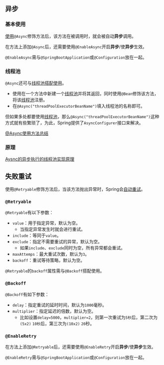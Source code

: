 ## 异步

### 基本使用

[使用](https://www.cnblogs.com/duanxz/p/6782847.html)`@Async`修饰方法后，该方法在被调用时，就会被自动**异步**调用。

在方法上添加`@Async`后，还需要使用`@EnableAsync`开启**异步**/使**异步**生效。

`@EnableAsync`需与`@SpringBootApplication`或`@Configuration`放在一起。

### 线程池

`@Async`还可与<u>线程池</u>[搭配使用](https://www.cnblogs.com/duanxz/p/6084494.html)。

- 使用在一个方法中新建一个<u>线程池</u>并将其返回，同时使用`@Bean`修饰该方法，将该<u>线程池</u>注册。
- 在`@Async("threadPoolExecutorBeanName")`填入线程池的名称即可。

但如果多处都要使用<u>线程池</u>，那么`@Async("threadPoolExecutorBeanName")`这种方式就有些繁琐了，为此，Spring提供了`AsyncConfigurer`接口来解决。

[@Async使用方法总结](https://www.cnblogs.com/duanxz/p/6782933.html)

### 原理

[Aysnc的异步执行的线程池实现原理](https://www.cnblogs.com/duanxz/p/9438757.html)



## 失败重试

使用`@Retryable`修饰方法后，当该方法抛出异常时，Spring会[自动重试](https://blog.51cto.com/u_14482423/2988711)。

### `@Retryable`

`@Retryable`有以下参数：

- `value`：用于指定异常，默认为空。
  - 当指定异常发生时就会进行重试。
- `include`：等同于`value`。 
- `exclude`：指定不需要重试的异常，默认为空。
  - 如果`include`、`exclude`同时为空，所有异常都会重试。
- `maxAttemps`：最大重试次数，默认为`3`。 
- `backoff`：重试等待策略，默认为空。

`@Retryable`的`backoff`属性需与`@Backoff`搭配使用。

### `@Backoff`

`@Backoff`有如下参数：

- `delay`：指定重试的延时时间，默认为`1000`毫秒。
- `multiplier`：指定延迟的倍数，默认为空。
  - 比如设置`delay=5000`，`multiplier=2`，则第一次重试为`5秒`后，第二次为`(5x2)` `10秒`后，第三次为`(10x2)` `20`秒。

### `@EnableRetry`

在方法上添加`@Retryable`后，还需要使用`@EnableRetry`开启**异步**/使**异步**生效。

`@EnableRetry`需与`@SpringBootApplication`或`@Configuration`放在一起。

